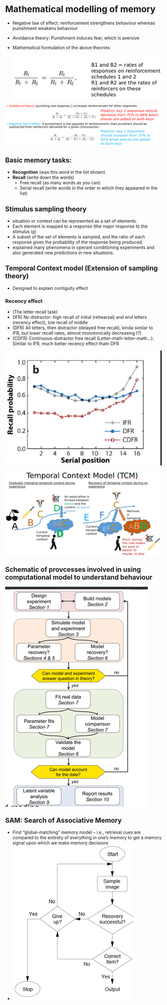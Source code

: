 # Mathematical modelling of memory

- Negative law of effect: reinforcement strengthens behaviour whereas punishment weakens behaviour

- Avoidance theory: Punishment induces fear, which is aversive

- Mathematical formulation of the above theories:

  ![image-20221016120712728](./images/image-20221016120712728.png)

![image-20221016120718490](./images/image-20221016120718490.png)



## Basic memory tasks:

- **Recognition** (was this word in the list shown)
- **Recall** (write down the words)
  - Free recall (as many words as you can)
  - Serial recall (write words in the order in which they appeared in the list)



## Stimulus sampling theory

- situation or context can be represented as a set of elements.
- Each element is mapped to a response (the major response to the stimulus ig)
- A subset of the set of elements is sampled, and the ratio of each response gives the probability of the response being produced.
- explained many phenomena in operant conditioning experiments and also generated new predictions in new situations.



## Temporal Context model (Extension of sampling theory)

- Designed to explain contiguity effect

### Recency effect

- (The letter recall task)
- (IFR) No distractor: high recall of initial (rehearsal) and end letters (recency effect), low recall of middle 
- (DFR) All letters, then distractor (delayed free recall), kinda similar to IFR, but lower recall rates, almost monotonically decreasing (?)
- (CDFR) Continuous-distractor free recall (Letter-math-letter-math...): Similar to IFR, much better recency effect thatn DFR

![image-20221016163953598](./images/image-20221016163953598.png)



![image-20221016164020786](./images/image-20221016164020786.png)





## Schematic of provcesses involved in using computational model to understand behaviour

![image-20221122183208523](./images/image-20221122183208523.png)



## SAM: Search of Associative Memory

- First “global-matching” memory model – i.e., retrieval cues are compared to the entirety of everything in one’s memory to get a memory signal upon which we make memory decisions
- ![image-20221122183756207](./images/image-20221122183756207.png)
